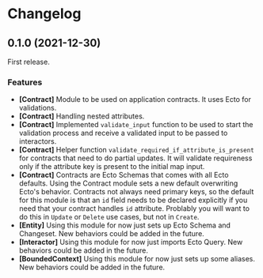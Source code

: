 # Changelog

## 0.1.0 (2021-12-30)

First release.

### Features

* **[Contract]** Module to be used on application contracts. It uses Ecto for validations.
* **[Contract]** Handling nested attributes.
* **[Contract]** Implemented `validate_input` function to be used to start the validation process and receive a validated input to be passed to interactors.
* **[Contract]** Helper function `validate_required_if_attribute_is_present` for contracts that need to do partial updates. It will validate requireness only if the attribute key is present to the initial map input.
* **[Contract]** Contracts are Ecto Schemas that comes with all Ecto defaults. Using the Contract module sets a new default overwriting Ecto's behavior. Contracts not always need primary keys, so the default for this module is that an `id` field needs to be declared explicitly if you need that your contract handles `id` attribute. Problably you will want to do this in `Update` or `Delete` use cases, but not in `Create`.
* **[Entity]** Using this module for now just sets up Ecto Schema and Changeset. New behaviors could be added in the future.
* **[Interactor]** Using this module for now just imports Ecto Query. New behaviors could be added in the future.
* **[BoundedContext]** Using this module for now just sets up some aliases. New behaviors could be added in the future.

